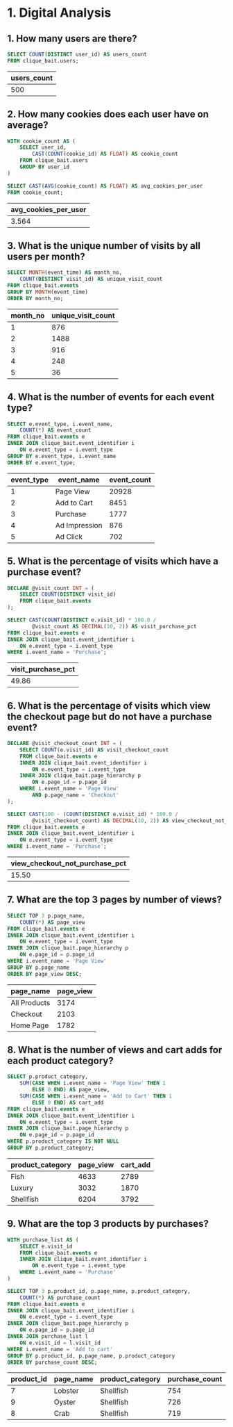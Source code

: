 # 1. Digital Analysis

## 1. How many users are there?
``` sql
SELECT COUNT(DISTINCT user_id) AS users_count
FROM clique_bait.users;
```
|users_count|
|---|
|500|



## 2. How many cookies does each user have on average?
``` sql
WITH cookie_count AS (
    SELECT user_id,
        CAST(COUNT(cookie_id) AS FLOAT) AS cookie_count
    FROM clique_bait.users
    GROUP BY user_id
)

SELECT CAST(AVG(cookie_count) AS FLOAT) AS avg_cookies_per_user
FROM cookie_count;
```
|avg_cookies_per_user|
|---|
|3.564|



## 3. What is the unique number of visits by all users per month?
``` sql
SELECT MONTH(event_time) AS month_no,
    COUNT(DISTINCT visit_id) AS unique_visit_count
FROM clique_bait.events
GROUP BY MONTH(event_time)
ORDER BY month_no;
```
|month_no|unique_visit_count|
|---|---|
|1|876|
|2|1488|
|3|916|
|4|248|
|5|36|



## 4. What is the number of events for each event type?
``` sql
SELECT e.event_type, i.event_name,
    COUNT(*) AS event_count
FROM clique_bait.events e
INNER JOIN clique_bait.event_identifier i
    ON e.event_type = i.event_type
GROUP BY e.event_type, i.event_name
ORDER BY e.event_type;
```
|event_type|event_name|event_count|
|---|---|---|
|1|Page View|20928|
|2|Add to Cart|8451|
|3|Purchase|1777|
|4|Ad Impression|876|
|5|Ad Click|702|



## 5. What is the percentage of visits which have a purchase event?
``` sql
DECLARE @visit_count INT = (
    SELECT COUNT(DISTINCT visit_id)
    FROM clique_bait.events
);

SELECT CAST(COUNT(DISTINCT e.visit_id) * 100.0 /
        @visit_count AS DECIMAL(10, 2)) AS visit_purchase_pct
FROM clique_bait.events e
INNER JOIN clique_bait.event_identifier i
    ON e.event_type = i.event_type
WHERE i.event_name = 'Purchase';
```
|visit_purchase_pct|
|---|
|49.86|



## 6. What is the percentage of visits which view the checkout page but do not have a purchase event?
``` sql
DECLARE @visit_checkout_count INT = (
    SELECT COUNT(e.visit_id) AS visit_checkout_count
    FROM clique_bait.events e
    INNER JOIN clique_bait.event_identifier i
        ON e.event_type = i.event_type
    INNER JOIN clique_bait.page_hierarchy p
        ON e.page_id = p.page_id
    WHERE i.event_name = 'Page View'
        AND p.page_name = 'Checkout'
);

SELECT CAST(100 - (COUNT(DISTINCT e.visit_id) * 100.0 /
		@visit_checkout_count) AS DECIMAL(10, 2)) AS view_checkout_not_purchase_pct
FROM clique_bait.events e
INNER JOIN clique_bait.event_identifier i
    ON e.event_type = i.event_type
WHERE i.event_name = 'Purchase';
```
|view_checkout_not_purchase_pct|
|---|
|15.50|



## 7. What are the top 3 pages by number of views?
``` sql
SELECT TOP 3 p.page_name,
    COUNT(*) AS page_view
FROM clique_bait.events e
INNER JOIN clique_bait.event_identifier i
    ON e.event_type = i.event_type 
INNER JOIN clique_bait.page_hierarchy p
    ON e.page_id = p.page_id
WHERE i.event_name = 'Page View'
GROUP BY p.page_name
ORDER BY page_view DESC;
```
|page_name|page_view|
|---|---|
|All Products|3174|
|Checkout|2103|
|Home Page|1782|



## 8. What is the number of views and cart adds for each product category?
``` sql
SELECT p.product_category,
    SUM(CASE WHEN i.event_name = 'Page View' THEN 1
        ELSE 0 END) AS page_view,
    SUM(CASE WHEN i.event_name = 'Add to Cart' THEN 1
        ELSE 0 END) AS cart_add
FROM clique_bait.events e
INNER JOIN clique_bait.event_identifier i
    ON e.event_type = i.event_type
INNER JOIN clique_bait.page_hierarchy p
    ON e.page_id = p.page_id
WHERE p.product_category IS NOT NULL
GROUP BY p.product_category;
```
|product_category|page_view|cart_add|
|---|---|---|
|Fish|4633|2789|
|Luxury|3032|1870|
|Shellfish|6204|3792|



## 9. What are the top 3 products by purchases?
``` sql
WITH purchase_list AS (
    SELECT e.visit_id
    FROM clique_bait.events e
    INNER JOIN clique_bait.event_identifier i
        ON e.event_type = i.event_type
    WHERE i.event_name = 'Purchase'
)

SELECT TOP 3 p.product_id, p.page_name, p.product_category,
    COUNT(*) AS purchase_count
FROM clique_bait.events e
INNER JOIN clique_bait.event_identifier i
    ON e.event_type = i.event_type
INNER JOIN clique_bait.page_hierarchy p
    ON e.page_id = p.page_id
INNER JOIN purchase_list l
    ON e.visit_id = l.visit_id
WHERE i.event_name = 'Add to cart'
GROUP BY p.product_id, p.page_name, p.product_category
ORDER BY purchase_count DESC;
```
|product_id|page_name|product_category|purchase_count|
|---|---|---|---|
|7|Lobster|Shellfish|754|
|9|Oyster|Shellfish|726|
|8|Crab|Shellfish|719|